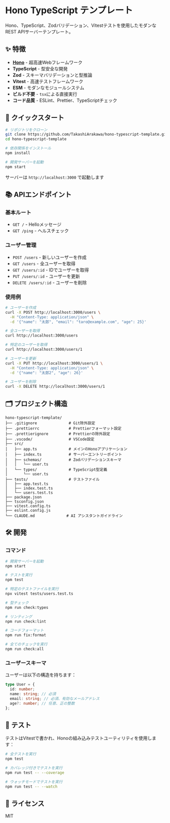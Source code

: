 # Hono TypeScript テンプレート

Hono、TypeScript、Zodバリデーション、Vitestテストを使用したモダンなREST APIサーバーテンプレート。

## ✨ 特徴

- **[Hono](https://hono.dev/)** - 超高速Webフレームワーク
- **TypeScript** - 型安全な開発
- **Zod** - スキーマバリデーションと型推論
- **Vitest** - 高速テストフレームワーク
- **ESM** - モダンなモジュールシステム
- **ビルド不要** - `tsx`による直接実行
- **コード品質** - ESLint、Prettier、TypeScriptチェック

## 🚀 クイックスタート

```bash
# リポジトリをクローン
git clone https://github.com/TakashiArakawa/hono-typescript-template.git
cd hono-typescript-template

# 依存関係をインストール
npm install

# 開発サーバーを起動
npm start
```

サーバーは `http://localhost:3000` で起動します

## 📚 APIエンドポイント

### 基本ルート

- `GET /` - Helloメッセージ
- `GET /ping` - ヘルスチェック

### ユーザー管理

- `POST /users` - 新しいユーザーを作成
- `GET /users` - 全ユーザーを取得
- `GET /users/:id` - IDでユーザーを取得
- `PUT /users/:id` - ユーザーを更新
- `DELETE /users/:id` - ユーザーを削除

### 使用例

```bash
# ユーザーを作成
curl -X POST http://localhost:3000/users \
  -H "Content-Type: application/json" \
  -d '{"name": "太郎", "email": "taro@example.com", "age": 25}'

# 全ユーザーを取得
curl http://localhost:3000/users

# 特定のユーザーを取得
curl http://localhost:3000/users/1

# ユーザーを更新
curl -X PUT http://localhost:3000/users/1 \
  -H "Content-Type: application/json" \
  -d '{"name": "太郎2", "age": 26}'

# ユーザーを削除
curl -X DELETE http://localhost:3000/users/1
```

## 🗂️ プロジェクト構造

```
hono-typescript-template/
├── .gitignore              # Git除外設定
├── .prettierrc             # Prettierフォーマット設定
├── .prettierignore         # Prettierの除外設定
├── .vscode/                # VSCode設定
├── src/
│   ├── app.ts              # メインのHonoアプリケーション
│   ├── index.ts            # サーバーエントリーポイント
│   ├── schemas/            # Zodバリデーションスキーマ
│   │   └── user.ts
│   └── types/              # TypeScript型定義
│       └── user.ts
├── tests/                  # テストファイル
│   ├── app.test.ts
│   ├── index.test.ts
│   └── users.test.ts
├── package.json
├── tsconfig.json
├── vitest.config.ts
├── eslint.config.js
└── CLAUDE.md              # AI アシスタントガイドライン
```

## 🛠️ 開発

### コマンド

```bash
# 開発サーバーを起動
npm start

# テストを実行
npm test

# 特定のテストファイルを実行
npx vitest tests/users.test.ts

# 型チェック
npm run check:types

# リンティング
npm run check:lint

# コードフォーマット
npm run fix:format

# 全てのチェックを実行
npm run check:all
```

### ユーザースキーマ

ユーザーは以下の構造を持ちます：

```typescript
type User = {
  id: number;
  name: string; // 必須
  email: string; // 必須、有効なメールアドレス
  age?: number; // 任意、正の整数
};
```

## 🧪 テスト

テストはVitestで書かれ、Honoの組み込みテストユーティリティを使用します：

```bash
# 全テストを実行
npm test

# カバレッジ付きでテストを実行
npm run test -- --coverage

# ウォッチモードでテストを実行
npm run test -- --watch
```

## 📜 ライセンス

MIT
